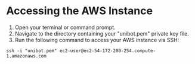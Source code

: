 # Accessing the AWS Instance

1. Open your terminal or command prompt.
2. Navigate to the directory containing your "unibot.pem" private key file.
3. Run the following command to access your AWS instance via SSH:
```
ssh -i "unibot.pem" ec2-user@ec2-54-172-200-254.compute-1.amazonaws.com
```

